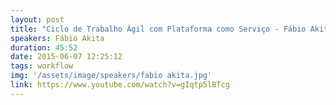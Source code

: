 ```yaml
---
layout: post
title: "Ciclo de Trabalho Ágil com Plataforma como Serviço - Fábio Akita"
speakers: Fábio Akita
duration: 45:52
date: 2015-06-07 12:25:12
tags: workflow
img: '/assets/image/speakers/fabio akita.jpg'
link: https://www.youtube.com/watch?v=gIqtp5lBTcg
---
```

